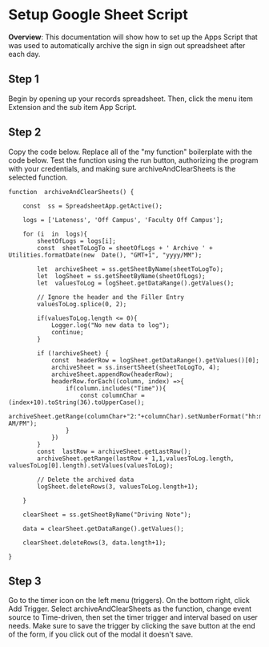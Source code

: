 # Setup Google Sheet Script

**Overview**: This documentation will show how to set up the Apps Script that was used to automatically archive the sign in sign out spreadsheet after each day.

## Step 1
Begin by opening up your records spreadsheet. Then, click the menu item Extension and the sub item App Script.
## Step 2
Copy the code below. Replace all of the "my function" boilerplate with the code below. Test the function using the run button, authorizing the program with your credentials, and making sure archiveAndClearSheets is the selected function. 
```
function  archiveAndClearSheets() {

	const  ss = SpreadsheetApp.getActive();

	logs = ['Lateness', 'Off Campus', 'Faculty Off Campus'];

	for (i  in  logs){
		sheetOfLogs = logs[i];
		const  sheetToLogTo = sheetOfLogs + ' Archive ' + Utilities.formatDate(new  Date(), "GMT+1", "yyyy/MM");

		let  archiveSheet = ss.getSheetByName(sheetToLogTo);
		let  logSheet = ss.getSheetByName(sheetOfLogs);
		let  valuesToLog = logSheet.getDataRange().getValues();

		// Ignore the header and the Filler Entry
		valuesToLog.splice(0, 2);

		if(valuesToLog.length <= 0){
			Logger.log("No new data to log");
			continue;
		}

		if (!archiveSheet) {
			const  headerRow = logSheet.getDataRange().getValues()[0];
			archiveSheet = ss.insertSheet(sheetToLogTo, 4);
			archiveSheet.appendRow(headerRow);
			headerRow.forEach((column, index) =>{
				if(column.includes("Time")){
					const columnChar = (index+10).toString(36).toUpperCase();
					archiveSheet.getRange(columnChar+"2:"+columnChar).setNumberFormat("hh:mm AM/PM");
				}
			})
		}
		const  lastRow = archiveSheet.getLastRow();
		archiveSheet.getRange(lastRow + 1,1,valuesToLog.length, valuesToLog[0].length).setValues(valuesToLog);
		
		// Delete the archived data
		logSheet.deleteRows(3, valuesToLog.length+1);

	}

	clearSheet = ss.getSheetByName("Driving Note");

	data = clearSheet.getDataRange().getValues();

	clearSheet.deleteRows(3, data.length+1);

}
```

## Step 3
Go to the timer icon on the left menu (triggers).  On the bottom right, click Add Trigger. Select archiveAndClearSheets as the function, change event source to Time-driven, then set the timer trigger and interval based on user needs. Make sure to save the trigger by clicking the save button at the end of the form, if you click out of the modal it doesn't save.

